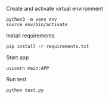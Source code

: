 Create and activate virtual environment
```
python3 -m venv env
source env/bin/activate
```
Install requirements
```
pip install -r requirements.txt
```

Start app
```
uvicorn main:APP
```

Run test
```
python test.py
```


